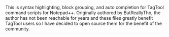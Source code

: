This is syntax highlighting, block grouping, and auto completion for TagTool command scripts for Notepad++. Originally authored by ButReallyTho, the author has not been reachable for years and these files greatly benefit TagTool users so I have decided to open source them for the benefit of the community.